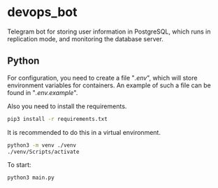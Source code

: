 # devops_bot

Telegram bot for storing user information in PostgreSQL, which runs in replication mode, and monitoring the database server.

## Python

For configuration, you need to create a file "*.env*", which will store environment variables for containers. An example of such a file can be found in "*.env.example*".

Also you need to install the requirements.  

```bash
pip3 install -r requirements.txt
```

It is recommended to do this in a virtual environment.

```bash
python3 -m venv ./venv
./venv/Scripts/activate
```

To start:

```bash
python3 main.py
```
